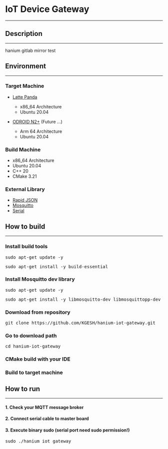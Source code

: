 # IoT Device Gateway

---

## Description

---

hanium gitlab mirror test

## Environment

---

### Target Machine 

- [Latte Panda](https://www.lattepanda.com/products/3.html)
  - x86_64 Architecture
  - Ubuntu 20.04
  

- [ODROID N2+](https://www.hardkernel.com/ko/shop/odroid-n2-with-4gbyte-ram-2/) (Future ...)
  - Arm 64 Architecture
  - Ubuntu 20.04


### Build Machine

- x86_64 Architecture
- Ubuntu 20.04
- C++ 20
- CMake 3.21

### External Library

- [Rapid JSON](https://rapidjson.org/)
- [Mosquitto](https://github.com/eclipse/mosquitto)
- [Serial](https://github.com/wjwwood/serial)


## How to build

---

### Install build tools
<pre>sudo apt-get update -y</pre>
<pre>sudo apt-get install -y build-essential</pre>

### Install Mosquitto dev library

<pre>sudo apt-get update -y</pre>
<pre>sudo apt-get install -y libmosquitto-dev libmosquittopp-dev</pre>

### Download from repository

<pre>git clone https://github.com/KGESH/hanium-iot-gateway.git</pre>

### Go to download path

<pre>cd hanium-iot-gateway</pre>

### CMake build with your IDE

### Build to target machine

## How to run

---

#### 1. Check your MQTT message broker
#### 2. Connect serial cable to master board
#### 3. Execute binary sudo (serial port need sudo permission!)

<pre>sudo ./hanium_iot_gateway</pre>

